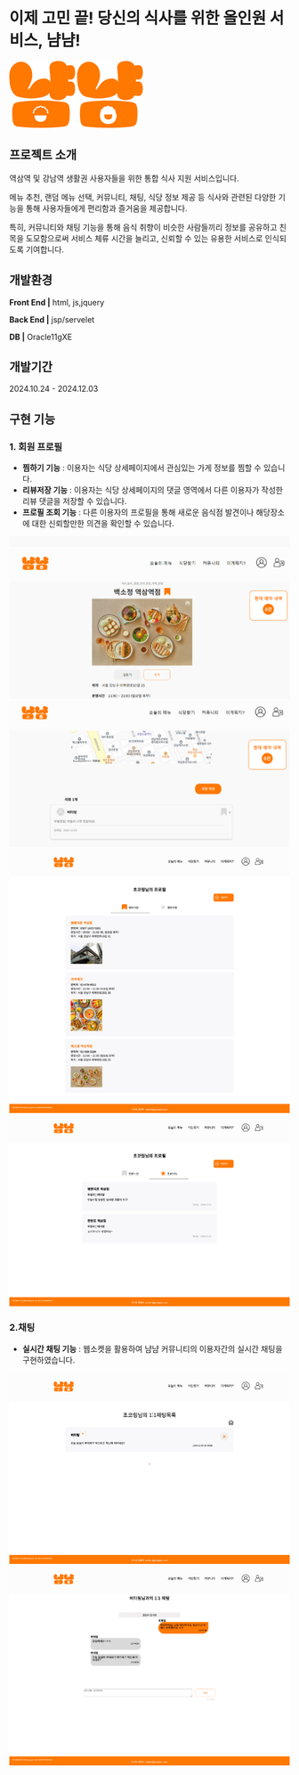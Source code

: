# 이제 고민 끝! 당신의 식사를 위한 올인원 서비스, 냠냠!
![얌얌로고](https://github.com/yujindev/yam-yam/blob/main/yam-yam/src/main/webapp/images/logo.svg)

## 프로젝트 소개
역삼역 및 강남역 생활권 사용자들을 위한 통합 식사 지원 서비스입니다.

메뉴 추천, 랜덤 메뉴 선택, 커뮤니티, 채팅, 식당 정보 제공 등 식사와 관련된 다양한 기능을 통해 사용자들에게 편리함과 즐거움을 제공합니다.

특히, 커뮤니티와 채팅 기능을 통해 음식 취향이 비슷한 사람들끼리 정보를 공유하고 친목을 도모함으로써 서비스 체류 시간을 늘리고, 신뢰할 수 있는 유용한 서비스로 인식되도록 기여합니다.

## 개발환경
**Front End |**  html, js,jquery

**Back End |** jsp/servelet

**DB |** Oracle11gXE

## 개발기간
2024.10.24 - 2024.12.03

## 구현 기능
### 1. 회원 프로필 
- **찜하기 기능** : 이용자는 식당 상세페이지에서 관심있는 가게 정보를 찜할 수 있습니다.
-  **리뷰저장 기능** : 이용자는 식당 상세페이지의 댓글 영역에서 다른 이용자가 작성한 리뷰 댓글을 저장할 수 있습니다.
-  **프로필 조회 기능** : 다른 이용자의 프로필을 통해 새로운 음식점 발견이나 해당장소에 대한 신뢰할만한 의견을 확인할 수 있습니다.

![식당저장](https://github.com/yujindev/yam-yam/blob/main/yam-yam/src/main/webapp/images/demo/save-store.png)
![찜리뷰](https://github.com/yujindev/yam-yam/blob/main/yam-yam/src/main/webapp/images/demo/save-review.png)
![찜한식당](https://github.com/yujindev/yam-yam/blob/main/yam-yam/src/main/webapp/images/demo/others-saveStore.jpg)
![찜한리뷰](https://github.com/yujindev/yam-yam/blob/main/yam-yam/src/main/webapp/images/demo/others-saveReview.jpg.jpg)




### 2.채팅
- **실시간 채팅 기능** : 웹소켓을 활용하여 냠냠 커뮤니티의 이용자간의 실시간 채팅을 구현하였습니다.

![채팅리스트](https://github.com/yujindev/yam-yam/blob/main/yam-yam/src/main/webapp/images/demo/chat-list.jpg)
![채팅방](https://github.com/yujindev/yam-yam/blob/main/yam-yam/src/main/webapp/images/demo/chat-room.jpg)

